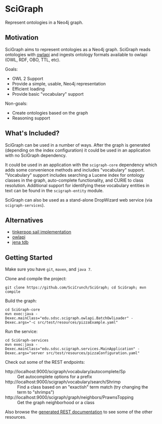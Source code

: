 SciGraph
========
Represent ontologies in a Neo4j graph.

Motivation
----------
SciGraph aims to represent ontologies as a Neo4j graph. SciGraph
reads ontologies with [owlapi](http://owlapi.sourceforge.net/) and ingests
ontology formats available to owlapi (OWL, RDF, OBO, TTL, etc).

Goals:
* OWL 2 Support
* Provide a simple, usable, Neo4j representation
* Efficient loading
* Provide basic "vocabulary" support

Non-goals:
* Create ontologies based on the graph
* Reasoning support

What's Included?
----------------
SciGraph can be used in a number of ways. After the graph is generated
(depending on the index configuration) it could be used in an application with
no SciGraph dependency.

It could be used in an application with the
`scigraph-core` dependency which adds some convenience methods and includes "vocabulary" support. "Vocabulary" support includes searching a Lucene index
for ontology classes in the graph, auto-complete functionality, and CURIE to
class resolution. Additional support for identifying these vocabulary entities
in text can be found in the `scigraph-entity` module.

SciGraph can also be used as a stand-alone DropWizard web service (via `scigraph-services`).

Alternatives
------------
* [tinkerpop sail implementation](https://github.com/tinkerpop/blueprints/wiki/Sail-Implementation)
* [owlapi](http://owlapi.sourceforge.net/)
* [jena tdb](https://jena.apache.org/documentation/tdb/)

Getting Started
---------------
Make sure you have `git`, `maven`, and `java 7`.

Clone and compile the project:

    git clone https://github.com/SciCrunch/SciGraph; cd SciGraph; mvn compile

Build the graph:

    cd SciGraph-core
    mvn exec:java -Dexec.mainClass="edu.sdsc.scigraph.owlapi.BatchOwlLoader" -Dexec.args="-c src/test/resources/pizzaExample.yaml"

Run the service:

	cd SciGraph-services
    mvn exec:java -Dexec.mainClass="edu.sdsc.scigraph.services.MainApplication" -Dexec.args="server src/test/resources/pizzaConfiguration.yaml"

Check out some of the REST endpoints:
<dl>
<dt>http://localhost:9000/scigraph/vocabulary/autocomplete/Sp</dt>
<dd>Get autocomplete options for a prefix</dd>
<dt>http://localhost:9000/scigraph/vocabulary/search/Shrimp</dt>
<dd>Find a class based on an "exactish" term match
(try changing the term to "shrimps")</dd>
<dt>http://localhost:9000/scigraph/graph/neighbors/PrawnsTopping</dt>
<dd>Get the graph neighborhood or a class</dd>
</dl>

Also browse the [generated REST documentation](http://localhost:9000/scigraph/docs/)
to see some of the other resources.
